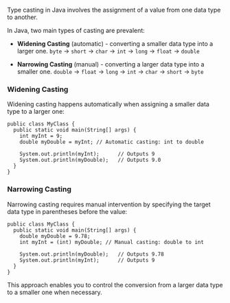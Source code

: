 Type casting in Java involves the assignment of a value from one data type to another.

In Java, two main types of casting are prevalent:

-   **Widening Casting** (automatic) - converting a smaller data type into a larger one. `byte` -> `short` -> `char` -> `int` -> `long` -> `float` -> `double`
    
-   **Narrowing Casting** (manual) - converting a larger data type into a smaller one. `double` -> `float` -> `long` -> `int` -> `char` -> `short` -> `byte`
    

### Widening Casting

Widening casting happens automatically when assigning a smaller data type to a larger one:

```
public class MyClass {
  public static void main(String[] args) {
    int myInt = 9;
    double myDouble = myInt; // Automatic casting: int to double

    System.out.println(myInt);      // Outputs 9
    System.out.println(myDouble);   // Outputs 9.0
  }
}
```

### Narrowing Casting

Narrowing casting requires manual intervention by specifying the target data type in parentheses before the value:

```
public class MyClass {
  public static void main(String[] args) {
    double myDouble = 9.78;
    int myInt = (int) myDouble; // Manual casting: double to int

    System.out.println(myDouble);   // Outputs 9.78
    System.out.println(myInt);      // Outputs 9
  }
}
```

This approach enables you to control the conversion from a larger data type to a smaller one when necessary.